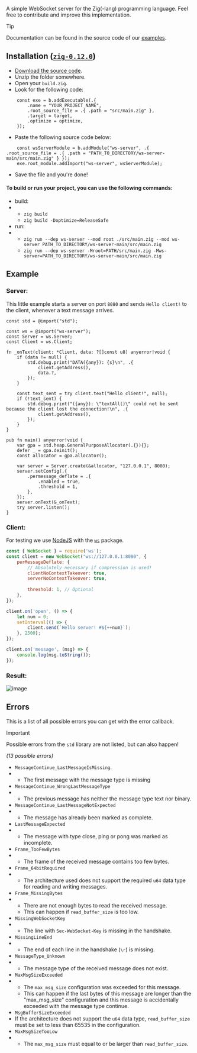 A simple WebSocket server for the Zig(-lang) programming language. Feel free to contribute and improve this implementation.

> [!TIP]
> Documentation can be found in the source code of our [examples](https://github.com/ws-zig/ws-server/blob/a0bc7ccf59d378cb23d8e0525dd0cf4db80ee102/examples).

## Installation ([`zig-0.12.0`](https://github.com/ziglang/zig/releases/tag/0.12.0))
- [Download the source code](https://github.com/ws-zig/ws-server/archive/refs/heads/main.zip).
- Unzip the folder somewhere.
- Open your `build.zig`.
- Look for the following code:
```zig
    const exe = b.addExecutable(.{
        .name = "YOUR_PROJECT_NAME",
        .root_source_file = .{ .path = "src/main.zig" },
        .target = target,
        .optimize = optimize,
    });
```
- Paste the following source code below:
```zig
    const wsServerModule = b.addModule("ws-server", .{ .root_source_file = .{ .path = "PATH_TO_DIRECTORY/ws-server-main/src/main.zig" } });
    exe.root_module.addImport("ws-server", wsServerModule);
```
- Save the file and you're done!

#### To build or run your project, you can use the following commands:
- build:
- - `zig build`
  - `zig build -Doptimize=ReleaseSafe`
- run:
- - `zig run --dep ws-server --mod root ./src/main.zig --mod ws-server PATH_TO_DIRECTORY/ws-server-main/src/main.zig`
  - `zig run --dep ws-server -Mroot=PATH/src/main.zig -Mws-server=PATH_TO_DIRECTORY/ws-server-main/src/main.zig`

## Example
### Server:
This little example starts a server on port `8080` and sends `Hello client!` to the client, whenever a text message arrives.
```zig
const std = @import("std");

const ws = @import("ws-server");
const Server = ws.Server;
const Client = ws.Client;

fn _onText(client: *Client, data: ?[]const u8) anyerror!void {
    if (data != null) {
        std.debug.print("DATA({any}): {s}\n", .{
            client.getAddress(),
            data.?,
        });
    }

    const text_sent = try client.text("Hello client!", null);
    if (!text_sent) {
        std.debug.print("({any}): \"textAll()\" could not be sent because the client lost the connection!\n", .{
            client.getAddress(),
        });
    }
}

pub fn main() anyerror!void {
    var gpa = std.heap.GeneralPurposeAllocator(.{}){};
    defer _ = gpa.deinit();
    const allocator = gpa.allocator();

    var server = Server.create(&allocator, "127.0.0.1", 8080);
    server.setConfig(.{
        .permessage_deflate = .{
            .enabled = true,
            .threshold = 1,
        },
    });
    server.onText(&_onText);
    try server.listen();
}
```

### Client:
For testing we use [NodeJS](https://nodejs.org/) with the [`ws`](https://www.npmjs.com/package/ws) package.
```js
const { WebSocket } = require('ws');
const client = new WebSocket("ws://127.0.0.1:8080", {
    perMessageDeflate: {
        // Absolutely necessary if compression is used!
        clientNoContextTakeover: true,
        serverNoContextTakeover: true,
        
        threshold: 1, // Optional
    },
});

client.on('open', () => {
    let num = 0;
    setInterval(() => {
        client.send(`Hello server! #${++num}`);
    }, 2500);
});

client.on('message', (msg) => {
    console.log(msg.toString());
});
```

### Result:
![image](https://github.com/ws-zig/ws-server/assets/154023155/fbcea6fb-58e0-41ea-822c-abc3c9497c29)

## Errors
This is a list of all possible errors you can get with the error callback.

> [!IMPORTANT]
> Possible errors from the `std` library are not listed, but can also happen!

_(13 possible errors)_
- `MessageContinue_LastMessageIsMissing`.
- - The first message with the message type is missing
- `MessageContinue_WrongLastMessageType`
- - The previous message has neither the message type text nor binary.
- `MessageContinue_LastMessageNotExpected`
- - The message has already been marked as complete.
- `LastMessageExpected`
- - The message with type close, ping or pong was marked as incomplete.
- `Frame_TooFewBytes`
- - The frame of the received message contains too few bytes.
- `Frame_64bitRequired`
- - The architecture used does not support the required `u64` data type for reading and writing messages.
- `Frame_MissingBytes`
- - There are not enough bytes to read the received message.
  - This can happen if `read_buffer_size` is too low.
- `MissingWebSocketKey`
- - The line with `Sec-WebSocket-Key` is missing in the handshake.
- `MissingLineEnd`
- - The end of each line in the handshake (`\r`) is missing.
- `MessageType_Unknown`
- - The message type of the received message does not exist.
- `MaxMsgSizeExceeded`
- - The `max_msg_size` configuration was exceeded for this message.
  - This can happen if the last bytes of this message are longer than the "max_msg_size" configuration and this message is accidentally exceeded with the message type continue.
- `MsgBufferSizeExceeded`
- If the architecture does not support the `u64` data type, `read_buffer_size` must be set to less than 65535 in the configuration.
- `MaxMsgSizeTooLow`
- - The `max_msg_size` must equal to or be larger than `read_buffer_size`.